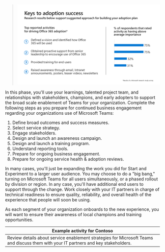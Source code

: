 >![Adoption framework by phase](../media/adoption-phases.png)

In this phase, you'll use your learnings, talented project team, and relationships with stakeholders, champions, and early adopters to support the broad scale enablement of Teams for your organization. Complete the following steps as you prepare for continued business engagement regarding your organizations use of Microsoft Teams:

1. Define broad outcomes and success measures.
2. Select service strategy.
3. Engage stakeholders.
4. Design and launch an awareness campaign.
5. Design and launch a training program.
6. Understand reporting tools.
7. Prepare for ongoing business engagement.
8. Prepare for ongoing service health & adoption reviews.

In many cases, you'll just be expanding the work you did for Start and Experiment to a larger user audience. You may choose to do a "big bang," turning on Microsoft Teams for all users simultaneously, or a phased rollout by division or region. In any case, you'll have additional end users to support through the change. Work closely with your IT partners in charge of technical readiness to ensure quality, reliability, and overall health of the experience that people will soon be using. 

As each segment of your organization onboards to the new experience, you will want to ensure their awareness of local champions and training opportunities.  

|Example activity for Contoso|
|-|  
|Review details about service enablement strategies for Microsoft Teams and discuss them with your IT partners and key stakeholders.|  
